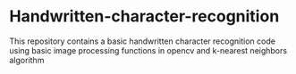 # Handwritten-character-recognition
This repository contains a basic handwritten character recognition code using basic image processing functions in opencv and k-nearest neighbors algorithm
